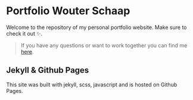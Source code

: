 # Portfolio Wouter Schaap
Welcome to the repository of my personal portfolio website. Make sure to check it out :sparkles:.

> If you have any questions or want to work together you can find me [here](http://linked.in/frontender).

## Jekyll & Github Pages
This site was built with jekyll, scss, javascript and is hosted on Github Pages.